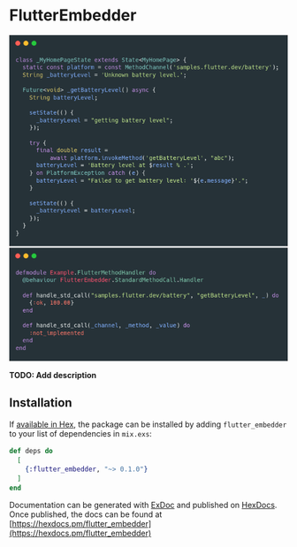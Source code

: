 # FlutterEmbedder

![dart-example](assets/dart-example.png)
![elixir-example-handler](assets/elixir-example-handler.png)

**TODO: Add description**

## Installation

If [available in Hex](https://hex.pm/docs/publish), the package can be installed
by adding `flutter_embedder` to your list of dependencies in `mix.exs`:

```elixir
def deps do
  [
    {:flutter_embedder, "~> 0.1.0"}
  ]
end
```

Documentation can be generated with [ExDoc](https://github.com/elixir-lang/ex_doc)
and published on [HexDocs](https://hexdocs.pm). Once published, the docs can
be found at [https://hexdocs.pm/flutter_embedder](https://hexdocs.pm/flutter_embedder)
